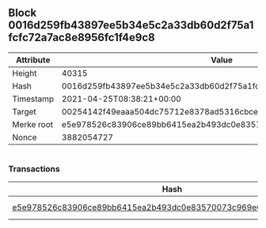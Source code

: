 ## Block 0016d259fb43897ee5b34e5c2a33db60d2f75a1fcfc72a7ac8e8956fc1f4e9c8

Attribute | Value
--- | ---
Height | 40315
Hash | 0016d259fb43897ee5b34e5c2a33db60d2f75a1fcfc72a7ac8e8956fc1f4e9c8
Timestamp | 2021-04-25T08:38:21+00:00
Target | 00254142f49eaaa504dc75712e8378ad5316cbcead634704b3734b6271167cc4
Merke root | e5e978526c83906ce89bb6415ea2b493dc0e83570073c969e04993bc2985495e
Nonce | 3882054727

```

```

### Transactions

Hash | Amount
--- | ---
[e5e978526c83906ce89bb6415ea2b493dc0e83570073c969e04993bc2985495e](e5e978526c83906ce89bb6415ea2b493dc0e83570073c969e04993bc2985495e.md) | 10.00000000 SKEPTI 
